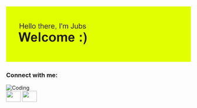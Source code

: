 [![MasterHead](./header.png)](https://github.com/JubsHereMan)

<h3 align="left">Connect with me:</h3>
<p align="left">



<img align="right" alt="Coding" width="800" src="https://i.giphy.com/media/v1.Y2lkPTc5MGI3NjExYzRpODN3c2kya2xheWcwdjRkemFxN3Azc2F5d2x4Mml6eXpydDFxMyZlcD12MV9pbnRlcm5hbF9naWZfYnlfaWQmY3Q9Zw/RGyUJwAFjP38P3uEiV/giphy.gif">


<a href="https://www.linkedin.com/in/jubshere/" target="blank"><img align="center" src="https://cdn.jsdelivr.net/npm/simple-icons@3.0.1/icons/linkedin.svg" alt="" height="30" width="40" /></a>
<a href="https://www.instagran.com/jubshere?ugsh=cTIIcn9IdHI2aHJn" target="blank"><img align="center" src="https://cdn.jsdelivr.net/npm/simple-icons@3.0.1/icons/instagram.svg" alt="" height="30" width="40" /></a>
